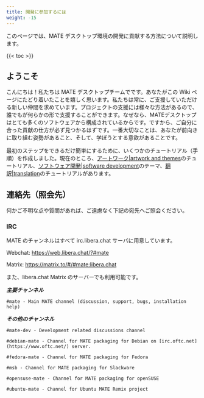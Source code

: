 ```yaml
---
title: 開発に参加するには
weight: -15
---
```


<!-- This page describes how to contribute to the MATE Desktop Environment. -->
このページでは、MATE デスクトップ環境の開発に貢献する方法について説明します。

{{< toc >}}

<!--## Welcome-->
## ようこそ

<!--Hi! We are the MATE Desktop Team and we are glad you found your way to this page. We always need new people who want to help. Help can be done in many several ways and everyone can help in one way or another. Yes, we said everyone, because the MATE Desktop is composed of so many different bits and pieces; not finding anything that suits you is almost impossible. The most important thing is that you are motivated and have a willingness to learn.-->
こんにちは！私たちは MATE デスクトップチームでです。あなたがこの Wiki ページにたどり着いたことを嬉しく思います。私たちは常に、ご支援していただける新しい仲間を求めています。プロジェクトの支援には様々な方法があるので、誰でもが何らかの形で支援することができます。なぜなら、MATEデスクトップはとても多くのソフトウェアから構成されているからです。ですから、ご自分に合った貢献の仕方が必ず見つかるはずです。一番大切なことは、あなたが前向きに取り組む姿勢があること、そして、学ぼうとする意欲があることです。

<!--To make the initial steps as easy as possible for you, we set up some tutorials. Currently there are tutorials for [artwork and themes](../../contributing/artwork-and-themes/getting-started/) for [software development](../../contributing/software-development/getting-started/) and for [translation](../../contributing/translation/getting-started/).-->
最初のステップをできるだけ簡単にするために、いくつかのチュートリアル（手順）を作成しました。現在のところ、[アートワーク|artwork and themes](../../contributing/artwork-and-themes/getting-started/)のチュートリアル、[ソフトウェア開発|software development](../../contributing/software-development/getting-started/)のテーマ、[翻訳|translation](../../contributing/translation/getting-started/)のチュートリアルがあります。

<!--## Contact-->
## 連絡先（照会先）

<!--If you have any questions do not hesitate to come and ask us.-->
何かご不明な点や質問があれば、ご遠慮なく下記の宛先へご照会ください。

### IRC

<!--All MATE channels are on the [irc.libera.chat](https://libera.chat/) server.-->
MATE のチャンネルはすべて irc.libera.chat サーバに用意しています。

Webchat: https://web.libera.chat/?#mate

Matrix: https://matrix.to/#/#mate:libera.chat

<!--They are also available on the libera.chat Matrix server.-->
また、libera.chat Matrix のサーバーでも利用可能です。

<!--***Main channel***-->
***主要チャンネル***

    #mate - Main MATE channel (discussion, support, bugs, installation help)

<!--***Other channels***-->
***その他のチャンネル***

    #mate-dev - Development related discussions channel

    #debian-mate - Channel for MATE packaging for Debian on [irc.oftc.net](https://www.oftc.net/) server.

    #fedora-mate - Channel for MATE packaging for Fedora

    #msb - Channel for MATE packaging for Slackware

    #opensuse-mate - Channel for MATE packaging for openSUSE

    #ubuntu-mate - Channel for Ubuntu MATE Remix project

